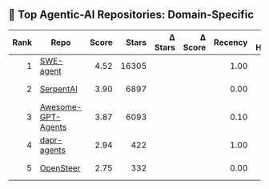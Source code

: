 ## 🧠 Top Agentic-AI Repositories: Domain-Specific  
| Rank | Repo | Score | Stars | Δ Stars | Δ Score | Recency | Issue Health | Doc Complete | License Freedom | Ecosystem | log₂(Stars) | Category |
|-----:|------|------:|------:|--------:|--------:|-------:|-------------:|-------------:|---------------:|---------:|------------:|----------|
| 1 | [SWE-agent](https://github.com/SWE-agent/SWE-agent) | 4.52 | 16305 |  |  | 1.00 | 0.00 | 0.00 | 1.00 | 0.00 | 13.99 | Domain-Specific |
| 2 | [SerpentAI](https://github.com/SerpentAI/SerpentAI) | 3.90 | 6897 |  |  | 0.00 | 0.00 | 0.00 | 1.00 | 0.00 | 12.75 | Domain-Specific |
| 3 | [Awesome-GPT-Agents](https://github.com/fr0gger/Awesome-GPT-Agents) | 3.87 | 6093 |  |  | 0.10 | 0.00 | 0.00 | 1.00 | 0.00 | 12.57 | Domain-Specific |
| 4 | [dapr-agents](https://github.com/dapr/dapr-agents) | 2.94 | 422 |  |  | 1.00 | 0.00 | 0.00 | 1.00 | 0.00 | 8.72 | Domain-Specific |
| 5 | [OpenSteer](https://github.com/meshula/OpenSteer) | 2.75 | 332 |  |  | 0.00 | 1.00 | 0.00 | 0.50 | 0.00 | 8.38 | Domain-Specific |
